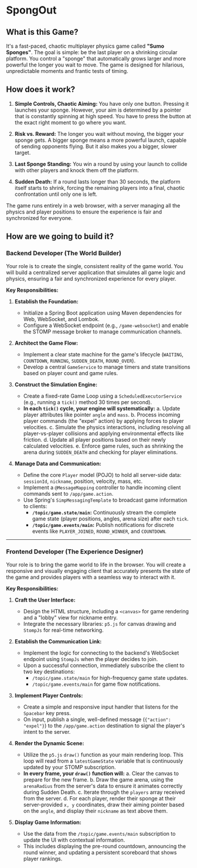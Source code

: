 # SpongOut


## What is this Game?

It's a fast-paced, chaotic multiplayer physics game called **"Sumo Sponges"**. The goal is simple: be the last player on a shrinking circular platform. You control a "sponge" that automatically grows larger and more powerful the longer you wait to move. The game is designed for hilarious, unpredictable moments and frantic tests of timing.

## How does it work?

1.  **Simple Controls, Chaotic Aiming:** You have only one button. Pressing it launches your sponge. However, your aim is determined by a pointer that is constantly spinning at high speed. You have to press the button at the exact right moment to go where you want.

2.  **Risk vs. Reward:** The longer you wait without moving, the bigger your sponge gets. A bigger sponge means a more powerful launch, capable of sending opponents flying. But it also makes you a bigger, slower target.

3.  **Last Sponge Standing:** You win a round by using your launch to collide with other players and knock them off the platform.

4.  **Sudden Death:** If a round lasts longer than 30 seconds, the platform itself starts to shrink, forcing the remaining players into a final, chaotic confrontation until only one is left.

The game runs entirely in a web browser, with a server managing all the physics and player positions to ensure the experience is fair and synchronized for everyone.

## How are we going to build it?

### Backend Developer (The World Builder)

Your role is to create the single, consistent reality of the game world. You will build a centralized server application that simulates all game logic and physics, ensuring a fair and synchronized experience for every player.

**Key Responsibilities:**

1.  **Establish the Foundation:**
    *   Initialize a Spring Boot application using Maven dependencies for Web, WebSocket, and Lombok.
    *   Configure a WebSocket endpoint (e.g., `/game-websocket`) and enable the STOMP message broker to manage communication channels.

2.  **Architect the Game Flow:**
    *   Implement a clear state machine for the game's lifecycle (`WAITING`, `COUNTDOWN`, `RUNNING`, `SUDDEN_DEATH`, `ROUND_OVER`).
    *   Develop a central `GameService` to manage timers and state transitions based on player count and game rules.

3.  **Construct the Simulation Engine:**
    *   Create a fixed-rate Game Loop using a `ScheduledExecutorService` (e.g., running a `tick()` method 30 times per second).
    *   **In each `tick()` cycle, your engine will systematically:**
        a.  Update player attributes like pointer `angle` and `mass`.
        b.  Process incoming player commands (the "expel" action) by applying forces to player velocities.
        c.  Simulate the physics interactions, including resolving all player-vs-player collisions and applying environmental effects like friction.
        d.  Update all player positions based on their newly calculated velocities.
        e.  Enforce game rules, such as shrinking the arena during `SUDDEN_DEATH` and checking for player eliminations.

4.  **Manage Data and Communication:**
    *   Define the core `Player` model (POJO) to hold all server-side data: `sessionId`, `nickname`, position, velocity, mass, etc.
    *   Implement a `@MessageMapping` controller to handle incoming client commands sent to `/app/game.action`.
    *   Use Spring's `SimpMessagingTemplate` to broadcast game information to clients:
        *   **`/topic/game.state/main`:** Continuously stream the complete game state (player positions, angles, arena size) after each `tick`.
        *   **`/topic/game.events/main`:** Publish notifications for discrete events like `PLAYER_JOINED`, `ROUND_WINNER`, and `COUNTDOWN`.

---

### Frontend Developer (The Experience Designer)

Your role is to bring the game world to life in the browser. You will create a responsive and visually engaging client that accurately presents the state of the game and provides players with a seamless way to interact with it.

**Key Responsibilities:**

1.  **Craft the User Interface:**
    *   Design the HTML structure, including a `<canvas>` for game rendering and a "lobby" view for nickname entry.
    *   Integrate the necessary libraries: `p5.js` for canvas drawing and `StompJs` for real-time networking.

2.  **Establish the Communication Link:**
    *   Implement the logic for connecting to the backend's WebSocket endpoint using `StompJs` when the player decides to join.
    *   Upon a successful connection, immediately subscribe the client to two key destinations:
        *   `/topic/game.state/main` for high-frequency game state updates.
        *   `/topic/game.events/main` for game flow notifications.

3.  **Implement Player Controls:**
    *   Create a simple and responsive input handler that listens for the `Spacebar` key press.
    *   On input, publish a single, well-defined message (`{"action": "expel"}`) to the `/app/game.action` destination to signal the player's intent to the server.

4.  **Render the Dynamic Scene:**
    *   Utilize the `p5.js` `draw()` function as your main rendering loop. This loop will read from a `latestGameState` variable that is continuously updated by your STOMP subscription.
    *   **In every frame, your `draw()` function will:**
        a.  Clear the canvas to prepare for the new frame.
        b.  Draw the game arena, using the `arenaRadius` from the server's data to ensure it animates correctly during Sudden Death.
        c.  Iterate through the `players` array received from the server.
        d.  For each player, render their sponge at their server-provided `x, y` coordinates, draw their aiming pointer based on the `angle`, and display their `nickname` as text above them.

5.  **Display Game Information:**
    *   Use the data from the `/topic/game.events/main` subscription to update the UI with contextual information.
    *   This includes displaying the pre-round countdown, announcing the round winner, and updating a persistent scoreboard that shows player rankings.
